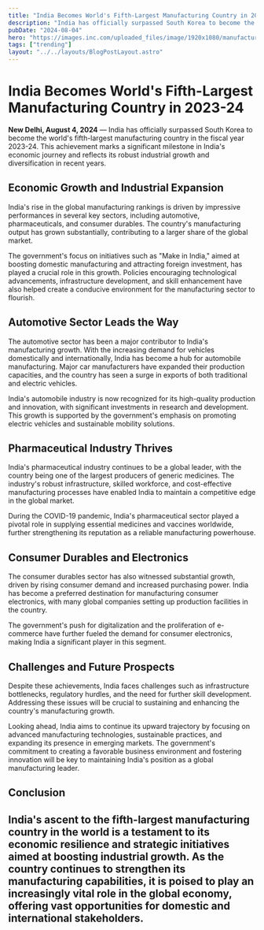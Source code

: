 ```yaml
---
title: "India Becomes World's Fifth-Largest Manufacturing Country in 2023-24"
description: "India has officially surpassed South Korea to become the world's fifth-largest manufacturing country in the fiscal year 2023-24."
pubDate: "2024-08-04"
hero: "https://images.inc.com/uploaded_files/image/1920x1080/manufacturing_pano_18867.jpg"
tags: ["trending"]
layout: "../../layouts/BlogPostLayout.astro"
---
```

# India Becomes World's Fifth-Largest Manufacturing Country in 2023-24

**New Delhi, August 4, 2024** — India has officially surpassed South Korea to become the world's fifth-largest manufacturing country in the fiscal year 2023-24. This achievement marks a significant milestone in India's economic journey and reflects its robust industrial growth and diversification in recent years.

## Economic Growth and Industrial Expansion

India's rise in the global manufacturing rankings is driven by impressive performances in several key sectors, including automotive, pharmaceuticals, and consumer durables. The country's manufacturing output has grown substantially, contributing to a larger share of the global market.

The government's focus on initiatives such as "Make in India," aimed at boosting domestic manufacturing and attracting foreign investment, has played a crucial role in this growth. Policies encouraging technological advancements, infrastructure development, and skill enhancement have also helped create a conducive environment for the manufacturing sector to flourish.

## Automotive Sector Leads the Way

The automotive sector has been a major contributor to India's manufacturing growth. With the increasing demand for vehicles domestically and internationally, India has become a hub for automobile manufacturing. Major car manufacturers have expanded their production capacities, and the country has seen a surge in exports of both traditional and electric vehicles.

India's automobile industry is now recognized for its high-quality production and innovation, with significant investments in research and development. This growth is supported by the government's emphasis on promoting electric vehicles and sustainable mobility solutions.

## Pharmaceutical Industry Thrives

India's pharmaceutical industry continues to be a global leader, with the country being one of the largest producers of generic medicines. The industry's robust infrastructure, skilled workforce, and cost-effective manufacturing processes have enabled India to maintain a competitive edge in the global market.

During the COVID-19 pandemic, India's pharmaceutical sector played a pivotal role in supplying essential medicines and vaccines worldwide, further strengthening its reputation as a reliable manufacturing powerhouse.

## Consumer Durables and Electronics

The consumer durables sector has also witnessed substantial growth, driven by rising consumer demand and increased purchasing power. India has become a preferred destination for manufacturing consumer electronics, with many global companies setting up production facilities in the country.

The government's push for digitalization and the proliferation of e-commerce have further fueled the demand for consumer electronics, making India a significant player in this segment.

## Challenges and Future Prospects

Despite these achievements, India faces challenges such as infrastructure bottlenecks, regulatory hurdles, and the need for further skill development. Addressing these issues will be crucial to sustaining and enhancing the country's manufacturing growth.

Looking ahead, India aims to continue its upward trajectory by focusing on advanced manufacturing technologies, sustainable practices, and expanding its presence in emerging markets. The government's commitment to creating a favorable business environment and fostering innovation will be key to maintaining India's position as a global manufacturing leader.

## Conclusion

India's ascent to the fifth-largest manufacturing country in the world is a testament to its economic resilience and strategic initiatives aimed at boosting industrial growth. As the country continues to strengthen its manufacturing capabilities, it is poised to play an increasingly vital role in the global economy, offering vast opportunities for domestic and international stakeholders.
---